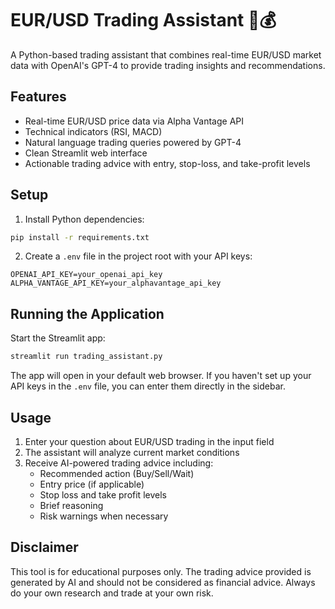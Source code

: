 # EUR/USD Trading Assistant 🤖💰

A Python-based trading assistant that combines real-time EUR/USD market data with OpenAI's GPT-4 to provide trading insights and recommendations.

## Features

- Real-time EUR/USD price data via Alpha Vantage API
- Technical indicators (RSI, MACD)
- Natural language trading queries powered by GPT-4
- Clean Streamlit web interface
- Actionable trading advice with entry, stop-loss, and take-profit levels

## Setup

1. Install Python dependencies:
```bash
pip install -r requirements.txt
```

2. Create a `.env` file in the project root with your API keys:
```
OPENAI_API_KEY=your_openai_api_key
ALPHA_VANTAGE_API_KEY=your_alphavantage_api_key
```

## Running the Application

Start the Streamlit app:
```bash
streamlit run trading_assistant.py
```

The app will open in your default web browser. If you haven't set up your API keys in the `.env` file, you can enter them directly in the sidebar.

## Usage

1. Enter your question about EUR/USD trading in the input field
2. The assistant will analyze current market conditions
3. Receive AI-powered trading advice including:
   - Recommended action (Buy/Sell/Wait)
   - Entry price (if applicable)
   - Stop loss and take profit levels
   - Brief reasoning
   - Risk warnings when necessary

## Disclaimer

This tool is for educational purposes only. The trading advice provided is generated by AI and should not be considered as financial advice. Always do your own research and trade at your own risk.